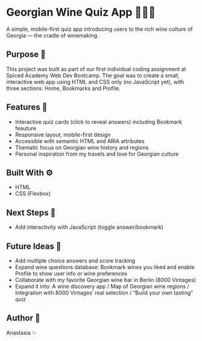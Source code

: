# Georgian Wine Quiz App 🍷🇬🇪

A simple, mobile-first quiz app introducing users to the rich wine culture of Georgia — the cradle of winemaking.

## Purpose 💟

This project was built as part of our first individual coding assignment at Spiced Academy Web Dev Bootcamp. The goal was to create a small, interactive web app using HTML and CSS only (no JavaScript yet), with three sections: Home, Bookmarks and Profile.

## Features 📲

- Interactive quiz cards (click to reveal answers) including Bookmark feauture
- Responsive layout, mobile-first design
- Accessible with semantic HTML and ARIA attributes
- Thematic focus on Georgian wine history and regions
- Personal inspiration from my travels and love for Georgian culture

## Built With ⚙️

- HTML
- CSS (Flexbox)

## Next Steps 💎

- Add interactivity with JavaScript (toggle answer/bookmark)

## Future Ideas 🔋

- Add multiple choice answers and score tracking
- Expand wine questions database: Bookmark wines you liked and enable Profile to show user info or wine preferences
- Collaborate with my favorite Georgian wine bar in Berlin (8000 Vintages)
- Expand it into: A wine discovery app / Map of Georgian wine regions / Integration with 8000 Vintages’ real selection / “Build your own tasting” quiz

## Author 🔮

Anastasia ✨
